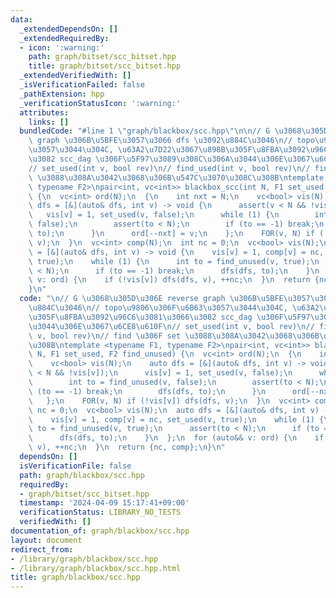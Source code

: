 ```yaml
---
data:
  _extendedDependsOn: []
  _extendedRequiredBy:
  - icon: ':warning:'
    path: graph/bitset/scc_bitset.hpp
    title: graph/bitset/scc_bitset.hpp
  _extendedVerifiedWith: []
  _isVerificationFailed: false
  _pathExtension: hpp
  _verificationStatusIcon: ':warning:'
  attributes:
    links: []
  bundledCode: "#line 1 \"graph/blackbox/scc.hpp\"\n\n// G \u3068\u305D\u306E reverse\
    \ graph \u306B\u5BFE\u3057\u3066 dfs \u3092\u884C\u3046\n// topo\u9806\u306F\u6B63\
    \u3057\u3044\u304C, \u63A2\u7D22\u3067\u898B\u305F\u8FBA\u3092\u96C6\u3081\u3066\
    \u3082 scc_dag \u306F\u5F97\u3089\u308C\u306A\u3044\u306E\u3067\u6CE8\u610F\n\
    // set_used(int v, bool rev)\n// find_used(int v, bool rev)\n// find \u306F set\
    \ \u3088\u308A\u3042\u3068\u306B\u547C\u3070\u308C\u308B\ntemplate <typename F1,\
    \ typename F2>\npair<int, vc<int>> blackbox_scc(int N, F1 set_used, F2 find_unused)\
    \ {\n  vc<int> ord(N);\n  {\n    int nxt = N;\n    vc<bool> vis(N);\n    auto\
    \ dfs = [&](auto& dfs, int v) -> void {\n      assert(v < N && !vis[v]);\n   \
    \   vis[v] = 1, set_used(v, false);\n      while (1) {\n        int to = find_unused(v,\
    \ false);\n        assert(to < N);\n        if (to == -1) break;\n        dfs(dfs,\
    \ to);\n      }\n      ord[--nxt] = v;\n    };\n    FOR(v, N) if (!vis[v]) dfs(dfs,\
    \ v);\n  }\n  vc<int> comp(N);\n  int nc = 0;\n  vc<bool> vis(N);\n  auto dfs\
    \ = [&](auto& dfs, int v) -> void {\n    vis[v] = 1, comp[v] = nc, set_used(v,\
    \ true);\n    while (1) {\n      int to = find_unused(v, true);\n      assert(to\
    \ < N);\n      if (to == -1) break;\n      dfs(dfs, to);\n    }\n  };\n  for (auto&&\
    \ v: ord) {\n    if (!vis[v]) dfs(dfs, v), ++nc;\n  }\n  return {nc, comp};\n\
    }\n"
  code: "\n// G \u3068\u305D\u306E reverse graph \u306B\u5BFE\u3057\u3066 dfs \u3092\
    \u884C\u3046\n// topo\u9806\u306F\u6B63\u3057\u3044\u304C, \u63A2\u7D22\u3067\u898B\
    \u305F\u8FBA\u3092\u96C6\u3081\u3066\u3082 scc_dag \u306F\u5F97\u3089\u308C\u306A\
    \u3044\u306E\u3067\u6CE8\u610F\n// set_used(int v, bool rev)\n// find_used(int\
    \ v, bool rev)\n// find \u306F set \u3088\u308A\u3042\u3068\u306B\u547C\u3070\u308C\
    \u308B\ntemplate <typename F1, typename F2>\npair<int, vc<int>> blackbox_scc(int\
    \ N, F1 set_used, F2 find_unused) {\n  vc<int> ord(N);\n  {\n    int nxt = N;\n\
    \    vc<bool> vis(N);\n    auto dfs = [&](auto& dfs, int v) -> void {\n      assert(v\
    \ < N && !vis[v]);\n      vis[v] = 1, set_used(v, false);\n      while (1) {\n\
    \        int to = find_unused(v, false);\n        assert(to < N);\n        if\
    \ (to == -1) break;\n        dfs(dfs, to);\n      }\n      ord[--nxt] = v;\n \
    \   };\n    FOR(v, N) if (!vis[v]) dfs(dfs, v);\n  }\n  vc<int> comp(N);\n  int\
    \ nc = 0;\n  vc<bool> vis(N);\n  auto dfs = [&](auto& dfs, int v) -> void {\n\
    \    vis[v] = 1, comp[v] = nc, set_used(v, true);\n    while (1) {\n      int\
    \ to = find_unused(v, true);\n      assert(to < N);\n      if (to == -1) break;\n\
    \      dfs(dfs, to);\n    }\n  };\n  for (auto&& v: ord) {\n    if (!vis[v]) dfs(dfs,\
    \ v), ++nc;\n  }\n  return {nc, comp};\n}\n"
  dependsOn: []
  isVerificationFile: false
  path: graph/blackbox/scc.hpp
  requiredBy:
  - graph/bitset/scc_bitset.hpp
  timestamp: '2024-04-09 15:17:41+09:00'
  verificationStatus: LIBRARY_NO_TESTS
  verifiedWith: []
documentation_of: graph/blackbox/scc.hpp
layout: document
redirect_from:
- /library/graph/blackbox/scc.hpp
- /library/graph/blackbox/scc.hpp.html
title: graph/blackbox/scc.hpp
---
```

